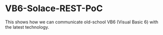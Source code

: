 # VB6-Solace-REST-PoC
This shows how we can communicate old-school VB6 (Visual Basic 6) with the latest technology.
